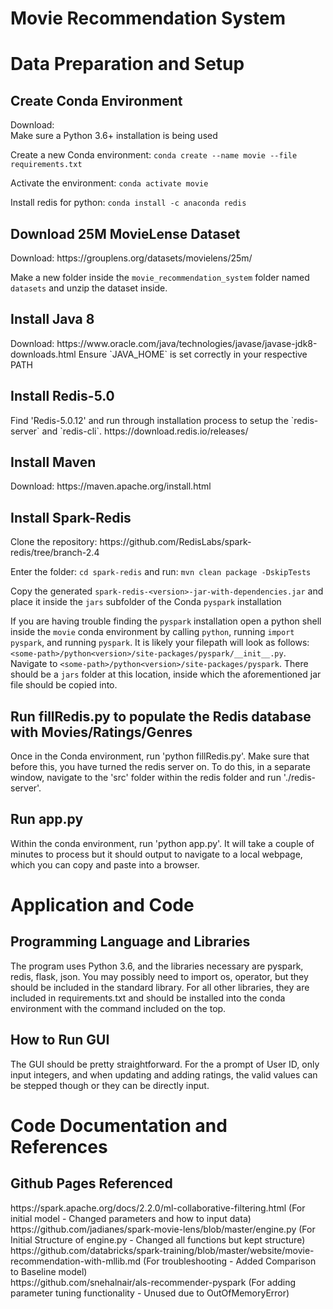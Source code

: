 <h1>Movie Recommendation System</h1>

<h1>Data Preparation and Setup</h1>

<h2>Create Conda Environment</h2>
Download: <https://conda.io/projects/conda/en/latest/user-guide/install/index.html> <br />
Make sure a Python 3.6+ installation is being used <br />

Create a new Conda environment: `conda create --name movie --file requirements.txt` <br />

Activate the environment: `conda activate movie` <br />

Install redis for python: `conda install -c anaconda redis`

<h2>Download 25M MovieLense Dataset</h2>
Download: https://grouplens.org/datasets/movielens/25m/ <br />

Make a new folder inside the `movie_recommendation_system` folder named `datasets` and unzip the dataset inside.

<h2>Install Java 8 </h2>
Download: https://www.oracle.com/java/technologies/javase/javase-jdk8-downloads.html
Ensure `JAVA_HOME` is set correctly in your respective PATH

<h2>Install Redis-5.0</h2>
Find 'Redis-5.0.12' and run through installation process to setup the `redis-server` and `redis-cli`. https://download.redis.io/releases/

<h2>Install Maven</h2>
Download: https://maven.apache.org/install.html

<h2>Install Spark-Redis</h2>
Clone the repository: https://github.com/RedisLabs/spark-redis/tree/branch-2.4 <br />

Enter the folder: `cd spark-redis` and run: `mvn clean package -DskipTests` <br />

Copy the generated `spark-redis-<version>-jar-with-dependencies.jar` and place it inside the `jars` subfolder of the Conda `pyspark` installation <br />

If you are having trouble finding the `pyspark` installation open a python shell inside the `movie` conda environment by calling `python`, running `import pyspark`, and running `pyspark`. It is likely your filepath will look as follows: `<some-path>/python<version>/site-packages/pyspark/__init__.py`.<br />
Navigate to `<some-path>/python<version>/site-packages/pyspark`. There should be a `jars` folder at this location, inside which the aforementioned jar file should be copied into.

<h2>Run fillRedis.py to populate the Redis database with Movies/Ratings/Genres</h2>
Once in the Conda environment, run 'python fillRedis.py'. Make sure that before this, you have turned the redis server on. To do this, in a separate window, navigate to the 'src' folder within the redis folder and run './redis-server'.

<h2>Run app.py</h2>
Within the conda environment, run 'python app.py'. It will take a couple of minutes to process but it should output to navigate to a local webpage, which you can copy and paste into a browser.

<h1>Application and Code</h1>

<h2>Programming Language and Libraries</h2>
The program uses Python 3.6, and the libraries necessary are pyspark, redis, flask, json. You may possibly need to import os, operator, but they should be included in the standard library. For all other libraries, they are included in requirements.txt and should be installed into the conda environment with the command included on the top.

<h2>How to Run GUI</h2>
The GUI should be pretty straightforward. For the a prompt of User ID, only input integers, and when updating and adding ratings, the valid values can be stepped though or they can be directly input.

<h1>Code Documentation and References</h1>

<h2>Github Pages Referenced</h2>
https://spark.apache.org/docs/2.2.0/ml-collaborative-filtering.html (For initial model - Changed parameters and how to input data) <br /> 
https://github.com/jadianes/spark-movie-lens/blob/master/engine.py (For Initial Structure of engine.py - Changed all functions but kept structure) <br /> 
https://github.com/databricks/spark-training/blob/master/website/movie-recommendation-with-mllib.md (For troubleshooting - Added Comparison to Baseline model) <br /> 
https://github.com/snehalnair/als-recommender-pyspark (For adding parameter tuning functionality - Unused due to OutOfMemoryError) <br />



